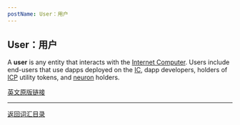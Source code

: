 ```yaml
---
postName: User：用户
---
```

## User：用户

A **user** is any entity that interacts with the [Internet Computer](../I/ic). Users include end-users that use dapps deployed on the [IC](../I/ic), dapp developers, holders of [ICP](../I/icp) utility tokens, and [neuron](../N/neuron) holders.

[英文原版链接](https://wiki.internetcomputer.org/wiki/Glossary)

---
[返回词汇目录](../glossary)